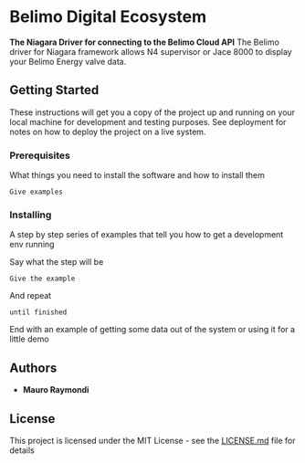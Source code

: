 # Belimo Digital Ecosystem

**The Niagara Driver for connecting to the Belimo Cloud API**
The Belimo driver for Niagara framework allows N4 supervisor or Jace 8000 to display your Belimo Energy valve data.


## Getting Started

These instructions will get you a copy of the project up and running on your local machine for development and testing purposes. See deployment for notes on how to deploy the project on a live system.

### Prerequisites

What things you need to install the software and how to install them

```
Give examples
```

### Installing

A step by step series of examples that tell you how to get a development env running

Say what the step will be

```
Give the example
```

And repeat

```
until finished
```

End with an example of getting some data out of the system or using it for a little demo


## Authors

* **Mauro Raymondi**

## License

This project is licensed under the MIT License - see the [LICENSE.md](LICENSE.md) file for details


